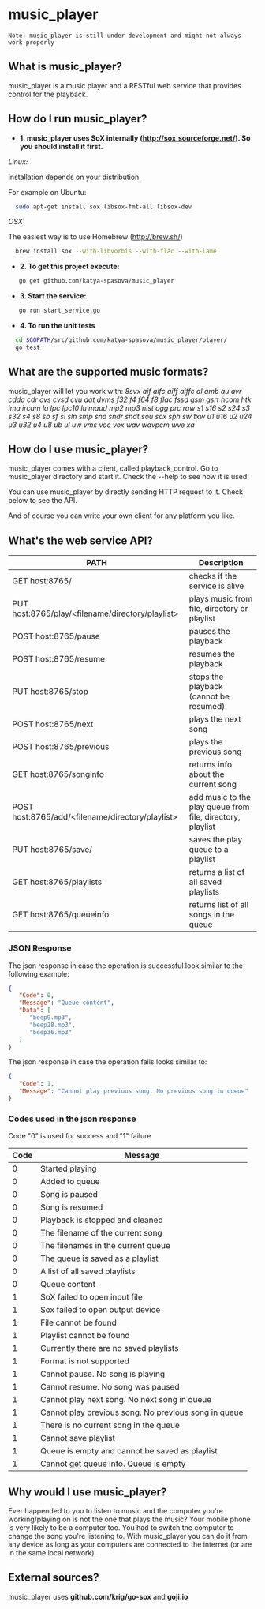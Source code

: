 # music_player

    Note: music_player is still under development and might not always work properly

## What is music_player?

music_player is a music player and a RESTful web service that provides control for the playback.

## How do I run music_player?

* **1. music_player uses SoX internally (http://sox.sourceforge.net/). So you should install it first.**

*Linux:*

  Installation depends on your distribution.

  For example on Ubuntu:

~~~sh
  sudo apt-get install sox libsox-fmt-all libsox-dev
~~~

*OSX:*

  The easiest way is to use Homebrew (http://brew.sh/)
~~~sh
  brew install sox --with-libvorbis --with-flac --with-lame
~~~

* **2. To get this project execute:**

~~~sh
   go get github.com/katya-spasova/music_player
~~~

* **3. Start the service:**
~~~sh
   go run start_service.go
~~~

* **4. To run the unit tests**
~~~sh
  cd $GOPATH/src/github.com/katya-spasova/music_player/player/
  go test
~~~

## What are the supported music formats?

music_player will let you work with:
*8svx aif aifc aiff aiffc al amb au avr cdda cdr cvs cvsd cvu dat dvms f32 f4 f64 f8 flac fssd gsm gsrt hcom htk ima ircam la lpc lpc10 lu maud mp2 mp3 nist ogg prc raw s1 s16 s2 s24 s3 s32 s4 s8 sb sf sl sln smp snd sndr sndt sou sox sph sw txw u1 u16 u2 u24 u3 u32 u4 u8 ub ul uw vms voc vox wav wavpcm wve xa*

## How do I use music_player?

music_player comes with a client, called playback_control. Go to music_player directory and
start it. Check the --help to see how it is used.

You can use music_player by directly sending HTTP request to it. Check below to see the API.

And of course you can write your own client for any platform you like.

## What's the web service API?

| PATH | Description|
| --- | --- |
| GET host:8765/ | checks if the service is alive|
| PUT host:8765/play/<filename/directory/playlist> | plays music from file, directory or playlist |
| POST host:8765/pause | pauses the playback |
| POST host:8765/resume | resumes the playback |
| PUT host:8765/stop | stops the playback (cannot be resumed) |
| POST host:8765/next | plays the next song |
| POST host:8765/previous | plays the previous song |
| GET host:8765/songinfo | returns info about the current song |
| POST host:8765/add/<filename/directory/playlist> | add music to the play queue from file, directory, playlist |
| PUT host:8765/save/<playlist> | saves the play queue to a playlist |
| GET host:8765/playlists | returns a list of all saved playlists |
| GET host:8765/queueinfo | returns list of all songs in the queue |

### JSON Response
The json response in case the operation is successful look similar to the following example:

~~~json
{
   "Code": 0,
   "Message": "Queue content",
   "Data": [
      "beep9.mp3",
      "beep28.mp3",
      "beep36.mp3"
   ]
}
~~~

The json response in case the operation fails looks similar to:

~~~json
{
   "Code": 1,
   "Message": "Cannot play previous song. No previous song in queue"
}
~~~

### Codes used in the json response

Code "0" is used for success and "1" failure

| Code | Message |
| --- | --- |
| 0 | Started playing |
| 0 | Added to queue |
| 0 | Song is paused |
| 0 | Song is resumed |
| 0 | Playback is stopped and cleaned |
| 0 | The filename of the current song |
| 0 | The filenames in the current queue |
| 0 | The queue is saved as a playlist |
| 0 | A list of all saved playlists |
| 0 | Queue content |
| 1 | SoX failed to open input file |
| 1 | Sox failed to open output device |
| 1 | File cannot be found |
| 1 | Playlist cannot be found |
| 1 | Currently there are no saved playlists |
| 1 | Format is not supported |
| 1 | Cannot pause. No song is playing |
| 1 | Cannot resume. No song was paused |
| 1 | Cannot play next song. No next song in queue |
| 1 | Cannot play previous song. No previous song in queue |
| 1 | There is no current song in the queue |
| 1 | Cannot save playlist |
| 1 | Queue is empty and cannot be saved as playlist |
| 1 | Cannot get queue info. Queue is empty |

## Why would I use music_player?

Ever happended to you to listen to music and the computer you're working/playing on is not the
one that plays the music? Your mobile phone is very likely to be a computer too.
You had to switch the computer to change the song you're listening to.
With music_player you can do it from any device as long as your computers are connected
to the internet (or are in the same local network).

## External sources?

music_player uses **github.com/krig/go-sox** and **goji.io**
